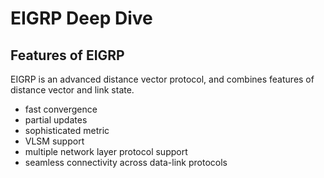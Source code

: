 # EIGRP Deep Dive

## Features of EIGRP

EIGRP is an advanced distance vector protocol, and combines features of distance vector and link state.

* fast convergence
* partial updates
* sophisticated metric
* VLSM support
* multiple network layer protocol support
* seamless connectivity across data-link protocols

